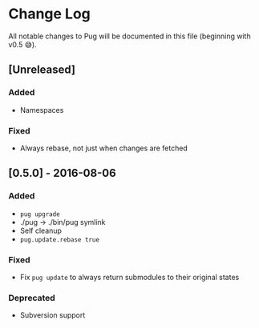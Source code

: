 # Change Log

All notable changes to Pug will be documented in this file (beginning with v0.5 😅).

## [Unreleased]
### Added
- Namespaces

### Fixed
- Always rebase, not just when changes are fetched

## [0.5.0] - 2016-08-06
### Added
- `pug upgrade`
- ./pug -> ./bin/pug symlink
- Self cleanup
- `pug.update.rebase true`

### Fixed
- Fix `pug update` to always return submodules to their original states

### Deprecated
- Subversion support
